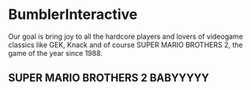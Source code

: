 # BumblerInteractive

Our goal is bring joy to all the hardcore players and lovers of videogame classics like GEK, Knack and of course SUPER MARIO BROTHERS 2, the game of the year since 1988.

## SUPER MARIO BROTHERS 2 BABYYYYY
